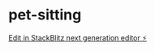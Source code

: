 # pet-sitting

[Edit in StackBlitz next generation editor ⚡️](https://stackblitz.com/~/github.com/wanted88/pet-sitting)
